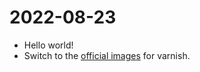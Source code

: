 # 2022-08-23

- Hello world!
- Switch to the [official images](https://hub.docker.com/_/varnish) for varnish. 
